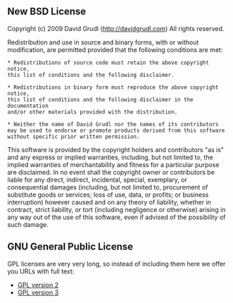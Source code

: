 New BSD License
---------------

Copyright (c) 2009 David Grudl (http://davidgrudl.com)
All rights reserved.

Redistribution and use in source and binary forms, with or without modification,
are permitted provided that the following conditions are met:

	* Redistributions of source code must retain the above copyright notice,
	this list of conditions and the following disclaimer.

	* Redistributions in binary form must reproduce the above copyright notice,
	this list of conditions and the following disclaimer in the documentation
	and/or other materials provided with the distribution.

	* Neither the name of David Grudl nor the names of its contributors
	may be used to endorse or promote products derived from this software
	without specific prior written permission.

This software is provided by the copyright holders and contributors "as is" and
any express or implied warranties, including, but not limited to, the implied
warranties of merchantability and fitness for a particular purpose are
disclaimed. In no event shall the copyright owner or contributors be liable for
any direct, indirect, incidental, special, exemplary, or consequential damages
(including, but not limited to, procurement of substitute goods or services;
loss of use, data, or profits; or business interruption) however caused and on
any theory of liability, whether in contract, strict liability, or tort
(including negligence or otherwise) arising in any way out of the use of this
software, even if advised of the possibility of such damage.



GNU General Public License
--------------------------

GPL licenses are very very long, so instead of including them here we offer
you URLs with full text:

- [GPL version 2](http://www.gnu.org/licenses/gpl-2.0.html)
- [GPL version 3](http://www.gnu.org/licenses/gpl-3.0.html)
